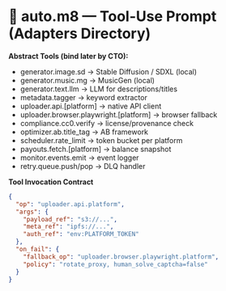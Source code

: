 # 🔧 auto.m8 — Tool-Use Prompt (Adapters Directory)

**Abstract Tools (bind later by CTO):**
- generator.image.sd → Stable Diffusion / SDXL (local)
- generator.music.mg → MusicGen (local)
- generator.text.llm → LLM for descriptions/titles
- metadata.tagger → keyword extractor
- uploader.api.[platform] → native API client
- uploader.browser.playwright.[platform] → browser fallback
- compliance.cc0.verify → license/provenance check
- optimizer.ab.title_tag → AB framework
- scheduler.rate_limit → token bucket per platform
- payouts.fetch.[platform] → balance snapshot
- monitor.events.emit → event logger
- retry.queue.push/pop → DLQ handler

**Tool Invocation Contract**
```json
{
  "op": "uploader.api.platform",
  "args": {
    "payload_ref": "s3://...",
    "meta_ref": "ipfs://...",
    "auth_ref": "env:PLATFORM_TOKEN"
  },
  "on_fail": {
    "fallback_op": "uploader.browser.playwright.platform",
    "policy": "rotate_proxy, human_solve_captcha=false"
  }
}

